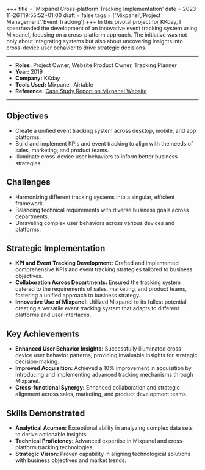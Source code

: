 +++
title = 'Mixpanel Cross-platform Tracking Implementation'
date = 2023-11-26T19:55:52+01:00
draft = false
tags = ['Mixpanel','Project Management','Event Tracking']
+++
In this pivotal project for KKday, I spearheaded the development of an innovative event tracking system using Mixpanel, focusing on a cross-platform approach. The initiative was not only about integrating systems but also about uncovering insights into cross-device user behavior to drive strategic decisions.

---

- **Roles:** Project Owner, Website Product Owner, Tracking Planner  
- **Year:** 2019  
- **Company:** KKday  
- **Tools Used:** Mixpanel, Airtable
- **Reference:** [Case Study Report on Mixpanel Website](https://mixpanel.com/customers/kkday-case-study)
---

## Objectives
- Create a unified event tracking system across desktop, mobile, and app platforms.
- Build and implement KPIs and event tracking to align with the needs of sales, marketing, and product teams.
- Illuminate cross-device user behaviors to inform better business strategies.

## Challenges
- Harmonizing different tracking systems into a singular, efficient framework.
- Balancing technical requirements with diverse business goals across departments.
- Unraveling complex user behaviors across various devices and platforms.

## Strategic Implementation
- **KPI and Event Tracking Development:** Crafted and implemented comprehensive KPIs and event tracking strategies tailored to business objectives.
- **Collaboration Across Departments:** Ensured the tracking system catered to the requirements of sales, marketing, and product teams, fostering a unified approach to business strategy.
- **Innovative Use of Mixpanel:** Utilized Mixpanel to its fullest potential, creating a versatile event tracking system that adapts to different platforms and user interfaces.

## Key Achievements
- **Enhanced User Behavior Insights:** Successfully illuminated cross-device user behavior patterns, providing invaluable insights for strategic decision-making.
- **Improved Acquisition:** Achieved a 10% improvement in acquisition by introducing and implementing advanced tracking mechanisms through Mixpanel.
- **Cross-functional Synergy:** Enhanced collaboration and strategic alignment across sales, marketing, and product development teams.

## Skills Demonstrated
- **Analytical Acumen:** Exceptional ability in analyzing complex data sets to derive actionable insights.
- **Technical Proficiency:** Advanced expertise in Mixpanel and cross-platform tracking technologies.
- **Strategic Vision:** Proven capability in aligning technological solutions with business objectives and market trends.